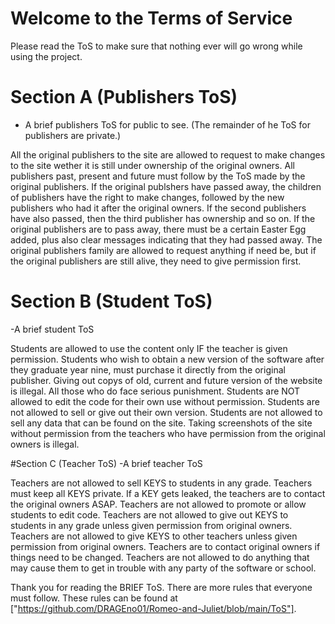 # Welcome to the Terms of Service

Please read the ToS to make sure that nothing ever will go wrong while using the project.

# Section A (Publishers ToS)
- A brief publishers ToS for public to see.
(The remainder of he ToS for publishers are private.)


All the original publishers to the site are allowed to request to make changes to the site wether it is still under ownership of the original owners.
All publishers past, present and future must follow by the ToS made by the original publishers.
If the original publshers have passed away, the children of publishers have the right to make changes, followed by the new publishers who had it after the original owners. If the second publishers have also passed, then the third publisher has ownership and so on.
If the original publishers are to pass away, there must be a certain Easter Egg added, plus also clear messages indicating that they had passed away.
The original publishers family are allowed to request anything if need be, but if the original publishers are still alive, they need to give permission first.




# Section B (Student ToS)
-A brief student ToS


Students are allowed to use the content only IF the teacher is given permission.
Students who wish to obtain a new version of the software after they graduate year nine, must purchase it directly from the original publisher.
Giving out copys of old, current and future version of the website is illegal. All those who do face serious punishment.
Students are NOT allowed to edit the code for their own use without permission.
Students are not allowed to sell or give out their own version.
Students are not allowed to sell any data that can be found on the site.
Taking screenshots of the site without permission from the teachers who have permission from the original owners is illegal.




#Section C (Teacher ToS)
-A brief teacher ToS


Teachers are not allowed to sell KEYS to students in any grade.
Teachers must keep all KEYS private.
If a KEY gets leaked, the teachers are to contact the original owners ASAP.
Teachers are not allowed to promote or allow students to edit code.
Teachers are not allowed to give out KEYS to students in any grade unless given permission from original owners.
Teachers are not allowed to give KEYS to other teachers unless given permission from original owners.
Teachers are to contact original owners if things need to be changed.
Teachers are not allowed to do anything that may cause them to get in trouble with any party of the software or school.





Thank you for reading the BRIEF ToS. There are more rules that everyone must follow. These rules can be found at ["https://github.com/DRAGEno01/Romeo-and-Juliet/blob/main/ToS"].
